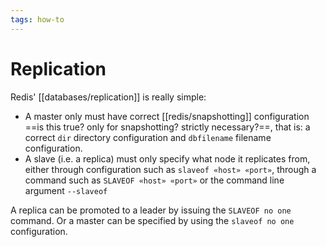 ```yaml
---
tags: how-to
---
```


# Replication
Redis' [[databases/replication]] is really simple:
* A master only must have correct [[redis/snapshotting]] configuration ==is this true? only for snapshotting? strictly necessary?==, that is: a correct `dir` directory configuration and `dbfilename` filename configuration.
* A slave (i.e. a replica) must only specify what node it replicates from, either through configuration such as `slaveof «host» «port»`, through a command such as `SLAVEOF «host» «port»` or the command line argument `--slaveof`

A replica can be promoted to a leader by issuing the `SLAVEOF no one` command. Or a master can be specified by using the `slaveof no one` configuration.
